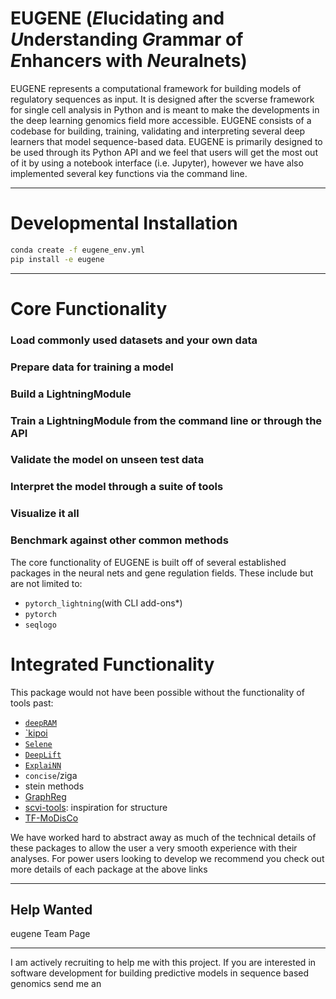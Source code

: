 # EUGENE (*E*lucidating and *U*nderstanding *G*rammar of *E*nhancers with *Ne*uralnets)

EUGENE represents a computational framework for building models of regulatory sequences as input. It is designed after the scverse framework for single cell analysis in Python and is meant to make the developments in the deep learning genomics field more accessible. EUGENE consists of a codebase for building, training, validating and interpreting several deep learners that model sequence-based data. EUGENE is primarily designed to be used through its Python API and we feel that users will get the most out of it by using a notebook interface (i.e. Jupyter), however we have also implemented several key functions via the command line.

---

# Developmental Installation

```bash
conda create -f eugene_env.yml
pip install -e eugene
```

---

# Core Functionality

### **Load commonly used datasets and your own data**

### **Prepare data for training a model**

### **Build a LightningModule**

### **Train a LightningModule from the command line or through the API**

### **Validate the model on unseen test data**

### **Interpret the model through a suite of tools**

### **Visualize it all**

### **Benchmark against other common methods**

The core functionality of EUGENE is built off of several established packages in the neural nets and gene regulation fields. These include but are not limited to:

- `pytorch_lightning`(with CLI add-ons*)
- `pytorch`
- `seqlogo`

# Integrated Functionality
This package would not have been possible without the functionality of tools past:

- [`deepRAM`](https://www.notion.so/deepRAM-97fb05adf27b40878e7d68d5fd876665)
- [`kipoi](https://www.notion.so/kipoi-f2ac6048f0e14ae0ad27aa6cb8f9e9a2)
- [`Selene`](https://www.notion.so/Selene-0cacf462544041f2af0766fb2f9f1132)
- [`DeepLift`](https://www.notion.so/DeepLift-1e2102bf3e8c45a4bfd30439e6f941ca)
- [`ExplaiNN`](https://www.notion.so/ExplaiNN-f022f066356e454a85105272791d0021)
- `concise`/ziga
- stein methods
- [GraphReg](https://www.notion.so/GraphReg-049a876f3bf44b319025985b695d9bb1)
- [scvi-tools](https://www.notion.so/scvi-tools-7e8e41d13e2b415485dcf75fd5dfff90): inspiration for structure
- [TF-MoDisCo](https://www.notion.so/TF-MoDisCo-a08046f50fc64befaaaf567800c62123)

We have worked hard to abstract away as much of the technical details of these packages to allow the user a very smooth experience with their analyses. For power users looking to develop we recommend you check out more details of each package at the above links

---

## Help Wanted
eugene Team Page

---

I am actively recruiting to help me with this project. If you are interested in software development for building predictive models in sequence based genomics send me an

